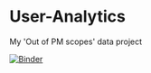 # User-Analytics
My 'Out of PM scopes' data project 

[![Binder](https://mybinder.org/badge_logo.svg)](https://mybinder.org/v2/gh/SC92113/User-Analytics/HEAD)
